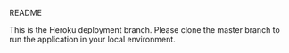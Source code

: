 README

This is the Heroku deployment branch. Please clone the master branch to run the application in your local environment.